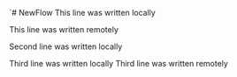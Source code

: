 `# NewFlow
This line was written locally

This line was written remotely

Second line was written locally

Third line was written locally
Third line was written remotely
